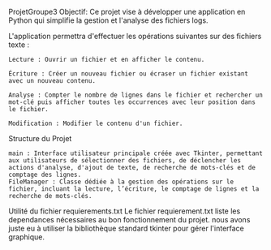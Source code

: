 ProjetGroupe3
Objectif:
    Ce projet vise à développer une application en Python qui simplifie la gestion et l'analyse des fichiers logs.

L'application permettra d'effectuer les opérations suivantes sur des fichiers texte :

    Lecture : Ouvrir un fichier et en afficher le contenu.

    Écriture : Créer un nouveau fichier ou écraser un fichier existant avec un nouveau contenu.

    Analyse : Compter le nombre de lignes dans le fichier et rechercher un mot-clé puis afficher toutes les occurrences avec leur position dans le fichier.

    Modification : Modifier le contenu d'un fichier.

Structure du Projet

    main : Interface utilisateur principale créée avec Tkinter, permettant aux utilisateurs de sélectionner des fichiers, de déclencher les actions d'analyse, d'ajout de texte, de recherche de mots-clés et de comptage des lignes.
    FileManager : Classe dédiée à la gestion des opérations sur le fichier, incluant la lecture, l’écriture, le comptage de lignes et la recherche de mots-clés.


Utilité du fichier requierements.txt
    Le fichier requierement.txt liste les dependances nécessaires au bon fonctionnement du projet. nous avons juste eu à utiliser la bibliothèque standard tkinter pour gérer l'interface graphique. 
    
    
    
